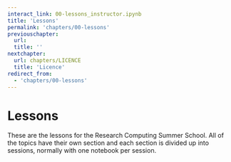 ```yaml
---
interact_link: 00-lessons_instructor.ipynb
title: 'Lessons'
permalink: 'chapters/00-lessons'
previouschapter:
  url: 
  title: ''
nextchapter:
  url: chapters/LICENCE
  title: 'Licence'
redirect_from:
  - 'chapters/00-lessons'
---
```


# Lessons

These are the lessons for the Research Computing Summer School. All of the topics have their own section and each section is divided up into sessions, normally with one notebook per session.
